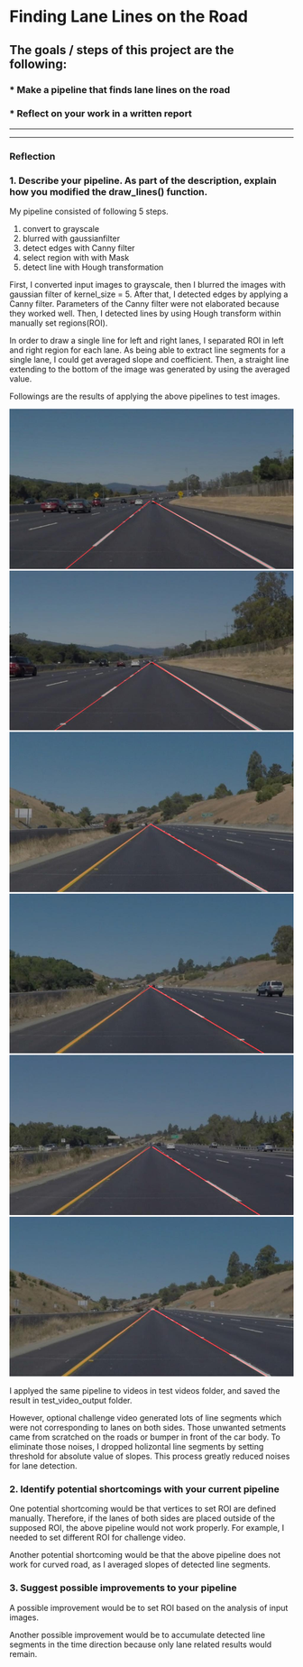 # **Finding Lane Lines on the Road** 

## The goals / steps of this project are the following:

### * Make a pipeline that finds lane lines on the road
### * Reflect on your work in a written report

---

[//]: # (Image References)

[image1]: ./test_images_output02/solidWhiteCurve_wlane.jpg "Color"
[image2]: ./test_images_output02/solidWhiteRight_wlane.jpg "Color"
[image3]: ./test_images_output02/solidYellowCurve2_wlane.jpg "Color"
[image4]: ./test_images_output02/solidYellowCurve_wlane.jpg "Color"
[image5]: ./test_images_output02/solidYellowLeft_wlane.jpg "Color"
[image6]: ./test_images_output02/whiteCarLaneSwitch_wlane.jpg "Color"

---

### Reflection

### 1. Describe your pipeline. As part of the description, explain how you modified the draw_lines() function.

My pipeline consisted of following 5 steps. 
1. convert to grayscale
2. blurred with gaussianfilter
3. detect edges with Canny filter
4. select region with with Mask
5. detect line with Hough transformation

First, I converted input images to grayscale, then I blurred the images with gaussian filter of kernel_size = 5. After that, I detected edges by applying a Canny filter. Parameters of the Canny filter were not elaborated because they worked well. Then, I detected lines by using Hough transform within manually set regions(ROI). 

In order to draw a single line for left and right lanes, I separated ROI in left and right region for each lane. As being able to extract line segments for a single lane, I could get averaged slope and coefficient. Then, a straight line extending to the bottom of the image was generated by using the averaged value.

Followings are the results of applying the above pipelines to test images.

![alt text][image1]
![alt text][image2]
![alt text][image3]
![alt text][image4]
![alt text][image5]
![alt text][image6]

I applyed the same pipeline to videos in test videos folder, and saved the result in test_video_output folder. 

However, optional challenge video generated lots of line segments which were not corresponding to lanes on both sides. Those unwanted setments came from scratched on the roads or bumper in front of the car body. To eliminate those noises, I dropped holizontal line segments by setting threshold for absolute value of slopes.
This process greatly reduced noises for lane detection. 


### 2. Identify potential shortcomings with your current pipeline


One potential shortcoming would be that vertices to set ROI are defined manually. Therefore, if the lanes of both sides are placed outside of the supposed ROI,
the above pipeline would not work properly. 
For example, I needed to set different ROI for challenge video.

Another potential shortcoming would be that the above pipeline does not work for curved road, as I averaged slopes of detected line segments.


### 3. Suggest possible improvements to your pipeline

A possible improvement would be to set ROI based on the analysis of input images.

Another possible improvement would be to accumulate detected line segments in the time direction because only lane related results would remain. 


